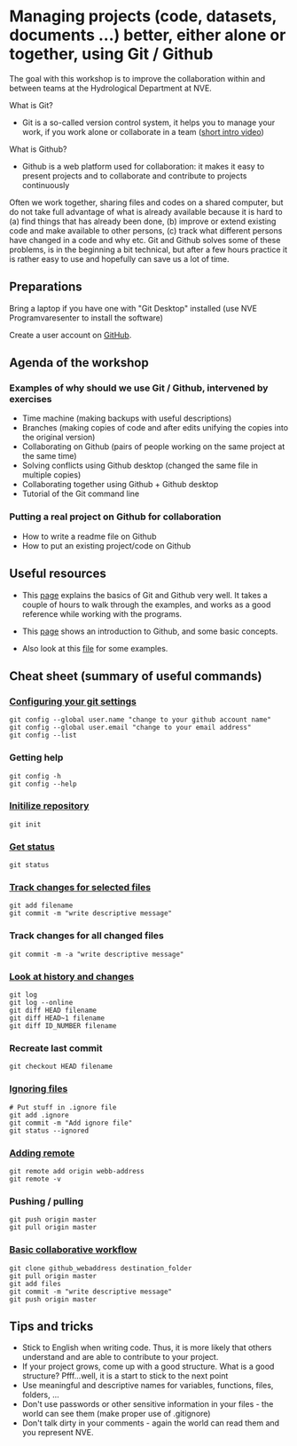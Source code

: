 # Managing projects (code, datasets, documents ...) better, either alone or together, using Git / Github

The goal with this workshop is to improve the collaboration within and between teams at the Hydrological Department at NVE.

What is Git?

- Git is a so-called version control system, it helps you to manage your work, if you work alone or collaborate in a team ([short intro video](https://git-scm.com/video/what-is-version-control))

What is Github?

- Github is a web platform used for collaboration: it makes it easy to present projects and to collaborate and contribute to projects continuously

Often we work together, sharing files and codes on a shared computer, but do not take full advantage of what is already available because it is hard to (a) find things that has already been done, (b) improve or extend existing code and make available to other persons, (c) track what different persons have changed in a code and why etc. Git and Github solves some of these problems, is in the beginning a bit technical, but after a few hours practice it is rather easy to use and hopefully can save us a lot of time.

## Preparations

Bring a laptop if you have one with "Git Desktop" installed (use NVE Programvaresenter to install the software)

Create a user account on [GitHub](http://www.github.com).

## Agenda of the workshop

### Examples of why should we use Git / Github, intervened by exercises

- Time machine (making backups with useful descriptions)
- Branches (making copies of code and after edits unifying the copies into the original version)
- Collaborating on Github (pairs of people working on the same project at the same time)
- Solving conflicts using Github desktop (changed the same file in multiple copies)
- Collaborating together using Github + Github desktop
- Tutorial of the Git command line
 
### Putting a real project on Github for collaboration

- How to write a readme file on Github
- How to put an existing project/code on Github

## Useful resources

- This [page](http://swcarpentry.github.io/git-novice/) explains the basics of Git and Github very well. It takes a couple of hours to walk through the examples, and works as a good reference while working with the programs.

- This [page](https://guides.github.com/activities/hello-world/) shows an introduction to Github, and some basic concepts.

- Also look at this [file](https://github.com/jmgnve/nve-git-intro/blob/master/git-intro.sh) for some examples.

## Cheat sheet (summary of useful commands)

### [Configuring your git settings](http://swcarpentry.github.io/git-novice/02-setup/)

    git config --global user.name "change to your github account name"
    git config --global user.email "change to your email address"
    git config --list

### Getting help

    git config -h
    git config --help

### [Initilize repository](http://swcarpentry.github.io/git-novice/03-create/)

    git init

### [Get status](http://swcarpentry.github.io/git-novice/03-create/)

    git status

### [Track changes for selected files](http://swcarpentry.github.io/git-novice/04-changes/)

    git add filename
    git commit -m "write descriptive message"

### Track changes for all changed files

    git commit -m -a "write descriptive message"

### [Look at history and changes](http://swcarpentry.github.io/git-novice/05-history/)

    git log
    git log --online
    git diff HEAD filename
    git diff HEAD~1 filename
    git diff ID_NUMBER filename

### Recreate last commit

    git checkout HEAD filename
    
### [Ignoring files](http://swcarpentry.github.io/git-novice/06-ignore/)

    # Put stuff in .ignore file
    git add .ignore
    git commit -m "Add ignore file"
    git status --ignored
    
### [Adding remote](http://swcarpentry.github.io/git-novice/07-github/)

    git remote add origin webb-address
    git remote -v
    
### Pushing / pulling

    git push origin master
    git pull origin master
    
### [Basic collaborative workflow](http://swcarpentry.github.io/git-novice/08-collab/)

    git clone github_webaddress destination_folder
    git pull origin master
    git add files
    git commit -m "write descriptive message"
    git push origin master

## Tips and tricks

- Stick to English when writing code. Thus, it is more likely that others understand and are able to contribute to your project.
- If your project grows, come up with a good structure. What is a good structure? Pfff...well, it is a start to stick to the next point
- Use meaningful and descriptive names for variables, functions, files, folders, ...
- Don't use passwords or other sensitive information in your files - the world can see them (make proper use of .gitignore)
- Don't talk dirty in your comments - again the world can read them and you represent NVE.


